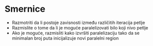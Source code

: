 # Smernice

* Razmotriti da li postoje zavisnosti između različitih iteracija petlje
* Razmislite o tome da li je moguće paralelizovati bilo koji nivo petlje
* Ako je moguće, razmisliti kako izvršiti paralelizaciju tako da se minimalan broj puta inicijalizuje novi paralelni region
